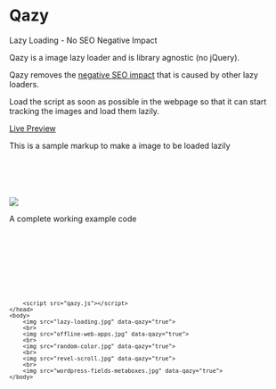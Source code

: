 Qazy
====

Lazy Loading - No SEO Negative Impact

Qazy is a image lazy loader and is library agnostic (no jQuery).

Qazy removes the <a href="http://qnimate.com/lazy-loading-images-and-its-seo-impact/">negative SEO impact</a> that is caused by other lazy loaders.

Load the script as soon as possible in the webpage so that it can start tracking the images and load them lazily.

<a href="http://labs.qnimate.com/qazy-lazy-loading/">Live Preview</a>

This is a sample markup to make a image to be loaded lazily
<code>
<!-- data-qazy is set to true means to load it lazily. Set it to false if you don't want to load it lazily. -->
<!-- A default placeholder is used. To change the placeholder, assign the variable "qazy_image" with the placeholder image url before the script is loaded. -->
<img src="offline-web-apps.jpg" data-qazy="true">
</code>

A complete working example code
<code>
<pre>
<!doctype html>
<html>
    <head>
        <title>Qazy</title>
        <script> var qazy_image = "http://qnimate.com/blank.gif";  </script>
        <script src="qazy.js"></script>
    </head>
    <body>
        <img src="lazy-loading.jpg" data-qazy="true">
        <br>
        <img src="offline-web-apps.jpg" data-qazy="true">
        <br>
        <img src="random-color.jpg" data-qazy="true">
        <br>
        <img src="revel-scroll.jpg" data-qazy="true">
        <br>
        <img src="wordpress-fields-metaboxes.jpg" data-qazy="true">
    </body>
</html>
</code>
</pre>
